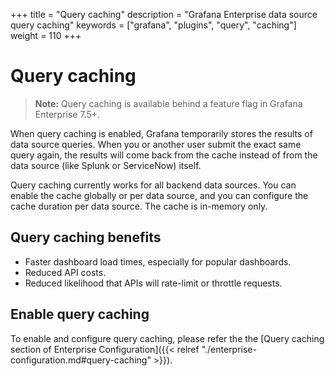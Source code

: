 +++
title = "Query caching"
description = "Grafana Enterprise data source query caching"
keywords = ["grafana", "plugins", "query", "caching"]
weight = 110
+++

# Query caching

> **Note:** Query caching is available behind a feature flag in Grafana Enterprise 7.5+.

When query caching is enabled, Grafana temporarily stores the results of data source queries. When you or another user submit the exact same query again, the results will come back from the cache instead of from the data source (like Splunk or ServiceNow) itself.

Query caching currently works for all backend data sources. You can enable the cache globally or per data source, and you can configure the cache duration per data source. The cache is in-memory only.

## Query caching benefits

- Faster dashboard load times, especially for popular dashboards.
- Reduced API costs.
- Reduced likelihood that APIs will rate-limit or throttle requests.

## Enable query caching

To enable and configure query caching, please refer the the [Query caching section of Enterprise Configuration]({{< relref "./enterprise-configuration.md#query-caching" >}}).

